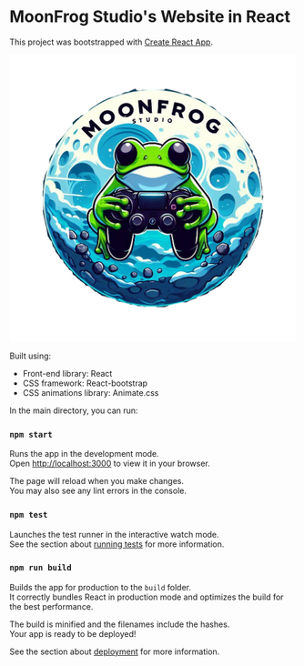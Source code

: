 # MoonFrog Studio's Website in React

This project was bootstrapped with [Create React App](https://github.com/facebook/create-react-app).

<img width="1266" src="src/assets/img/header-img.png">

Built using:

- Front-end library: React
- CSS framework: React-bootstrap
- CSS animations library: Animate.css

In the main directory, you can run:

### `npm start`

Runs the app in the development mode.\
Open [http://localhost:3000](http://localhost:3000) to view it in your browser.

The page will reload when you make changes.\
You may also see any lint errors in the console.

### `npm test`

Launches the test runner in the interactive watch mode.\
See the section about [running tests](https://facebook.github.io/create-react-app/docs/running-tests) for more information.

### `npm run build`

Builds the app for production to the `build` folder.\
It correctly bundles React in production mode and optimizes the build for the best performance.

The build is minified and the filenames include the hashes.\
Your app is ready to be deployed!

See the section about [deployment](https://facebook.github.io/create-react-app/docs/deployment) for more information.
